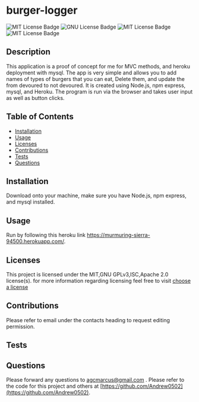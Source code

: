 # burger-logger

  ![MIT License Badge](https://img.shields.io/badge/license-MIT-blue)
  ![GNU License Badge](https://img.shields.io/badge/license-GNU_GPLv3-blue)
  ![MIT License Badge](https://img.shields.io/badge/license-ISC-blue)
  ![MIT License Badge](https://img.shields.io/badge/license-Apache_2.0-blue)

## Description
  This application is a proof of concept for me for MVC methods, and heroku deployment with mysql. The app is very simple and allows you to add names of types of burgers that you can eat, Delete them, and update the from devoured to not devoured. It is created using Node.js, npm express, mysql, and Heroku. The program is run via the browser and takes user input as well as button clicks.

## Table of Contents

  * [Installation](#Installation)
  * [Usage](#Usage)
  * [Licenses](#Licenses)
  * [Contributions](#Contributions)
  * [Tests](#Tests)
  * [Questions](#Questions)

## Installation
  Download onto your machine, make sure you have Node.js, npm express, and mysql installed.

## Usage
  Run by following this heroku link https://murmuring-sierra-94500.herokuapp.com/.

## Licenses
  This project is licensed under the MIT,GNU GPLv3,ISC,Apache 2.0 license(s). for more information regarding licensing feel free to visit
  [choose a license](https://choosealicense.com/)

## Contributions
  Please refer to email under the contacts heading to request editing permission.

## Tests
   

## Questions
 Please forward any questions to [agcmarcus@gmail.com](agcmarcus@gmail.com) . Please refer to the code for this project and others at [https://github.com/Andrew0502](https://github.com/Andrew0502).